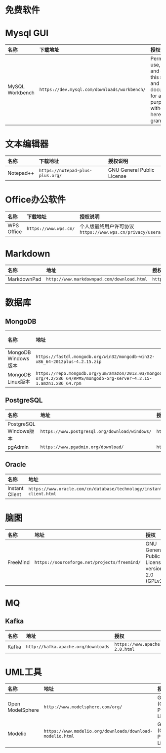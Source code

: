 # 免费软件

# Mysql GUI

|名称|下载地址|授权说明|
|:---|:---|:---|
|MySQL Workbench|`https://dev.mysql.com/downloads/workbench/`|Permission to use, modify, and distribute this software and its documentation for any purpose without fee is hereby granted|

# 文本编辑器

|名称|下载地址|授权说明|
|:---|:---|:---|
|Notepad++|`https://notepad-plus-plus.org/`|GNU General Public License|

# Office办公软件

|名称|下载地址|授权说明|
|:---|:---|:---|
|WPS Office|`https://www.wps.cn/`|个人版最终用户许可协议` https://www.wps.cn/privacy/useragreement/`|

# Markdown

|名称|地址|授权|
|:--|:--|:--|
|MarkdownPad|`http://www.markdownpad.com/download.html`|`http://www.markdownpad.com/privacy.html`|

# 数据库

## MongoDB

|名称|地址|授权|
|:--|:--|:--|
|MongoDB Windows版本|`https://fastdl.mongodb.org/win32/mongodb-win32-x86_64-2012plus-4.2.15.zip`||
|MongoDB Linux版本|`https://repo.mongodb.org/yum/amazon/2013.03/mongodb-org/4.2/x86_64/RPMS/mongodb-org-server-4.2.15-1.amzn1.x86_64.rpm`||

## PostgreSQL

|名称|地址|授权|
|:--|:--|:--|
|PostgreSQL Windows版本|`https://www.postgresql.org/download/windows/`|`https://www.postgresql.org/about/licence/`|
|pgAdmin|`https://www.pgadmin.org/download/`|`https://www.pgadmin.org/licence/`|

## Oracle

|名称|地址|授权|
|:--|:--|:--|
|Instant Client|`https://www.oracle.com/cn/database/technology/instant-client.html`|`https://www.oracle.com/downloads/licenses/distribution-license.html`|

# 脑图
|名称|地址|授权|
|:--|:--|:--|
|FreeMind|`https://sourceforge.net/projects/freemind/`|GNU General Public License version 2.0 (GPLv2)|

# MQ

## Kafka

|名称|地址|授权|
|:--|:--|:--|
|Kafka|`http://kafka.apache.org/downloads`|`https://www.apache.org/licenses/LICENSE-2.0.html`|

# UML工具

|名称|地址|授权|
|:--|:--|:--|
|Open ModelSphere|`http://www.modelsphere.com/org/`|GPL (GNU Public License)|
|Modelio|`https://www.modelio.org/downloads/download-modelio.html`|GPL (GNU Public License)|
